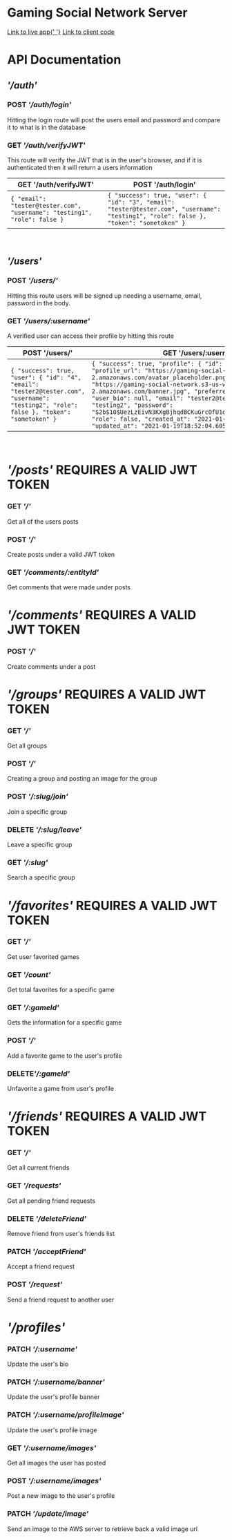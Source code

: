 # Gaming Social Network Server

<a href="https://thegsn.xyz/">Link to live app{' '}</a>
<a href="https://github.com/domcodesjs/gaming-social-network-client">Link to client code</a>

<h1>API Documentation</h1>

<h2><i>'/auth'</i></h2>
<h3>POST <i>'/auth/login'</i></h3>
<span>Hitting the login route will post the users email and password and compare it to what is in the database</span>
<h3>GET <i>'/auth/verifyJWT'</i></h3>
<span>This route will verify the JWT that is in the user's browser, and if it is authenticated then it will return a users information</span>

| GET '/auth/verifyJWT'                                                     | POST '/auth/login'                                                                                                                      |
| ------------------------------------------------------------------------- | --------------------------------------------------------------------------------------------------------------------------------------- |
| `{ "email": "tester@tester.com", "username": "testing1", "role": false }` | `{ "success": true, "user": { "id": "3", "email": "tester@tester.com", "username": "testing1", "role": false }, "token": "sometoken" }` |

<br/>

<h2><i>'/users'</i></h2>
<h3>POST <i>'/users/'</i></h3>
<span>Hitting this route users will be signed up needing a username, email, password in the body.</span>
<h3>GET <i>'/users/:username'</i></h3>
<span>A verified user can access their profile by hitting this route</span>

| POST '/users/'                                                                                                                           | GET '/users/:username'                                                                                                                                                                                                                                                                                                                                                                                                                                                                                                                     |
| ---------------------------------------------------------------------------------------------------------------------------------------- | ------------------------------------------------------------------------------------------------------------------------------------------------------------------------------------------------------------------------------------------------------------------------------------------------------------------------------------------------------------------------------------------------------------------------------------------------------------------------------------------------------------------------------------------ |
| `{ "success": true, "user": { "id": "4", "email": "tester2@tester.com", "username": "testing2", "role": false }, "token": "sometoken" }` | `{ "success": true, "profile": { "id": "4", "user_id": "4", "profile_url": "https://gaming-social-network.s3-us-west-2.amazonaws.com/avatar_placeholder.png", "banner_url": "https://gaming-social-network.s3-us-west-2.amazonaws.com/banner.jpg", "preferred_hardware": null, "user_bio": null, "email": "tester2@tester.com", "username": "testing2", "password": "$2b$10$UezLzEivN3KXgBjhqdBCKuGrcOfU1dBWnHeC7TTNd9ei9i8iE2ENi", "role": false, "created_at": "2021-01-19T18:52:04.605Z", "updated_at": "2021-01-19T18:52:04.605Z" } }` |

<br/>

<h1><i>'/posts'</i> REQUIRES A VALID JWT TOKEN</h1>
<h3>GET <i>'/'</i></h3>
<span>Get all of the users posts</span>
<h3>POST <i>'/'</i></h3>
<span>Create posts under a valid JWT token</span>
<h3>GET <i>'/comments/:entityId'</i></h3>
<span>Get comments that were made under posts</span>

<br/>

<h1><i>'/comments'</i> REQUIRES A VALID JWT TOKEN</h1>
<h3>POST <i>'/'</i></h3>
<span>Create comments under a post</span>

<br/>

<h1><i>'/groups'</i> REQUIRES A VALID JWT TOKEN</h1>
<h3>GET <i>'/'</i></h3>
<span>Get all groups</span>
<h3>POST <i>'/'</i></h3>
<span>Creating a group and posting an image for the group</span>
<h3>POST <i>'/:slug/join'</i></h3>
<span>Join a specific group</span>
<h3>DELETE <i>'/:slug/leave'</i></h3>
<span>Leave a specific group</span>
<h3>GET <i>'/:slug'</i></h3>
<span>Search a specific group</span>

<br/>

<h1><i>'/favorites'</i> REQUIRES A VALID JWT TOKEN</h1>
<h3>GET <i>'/'</i></h3>
<span>Get user favorited games</span>
<h3>GET <i>'/count'</i></h3>
<span>Get total favorites for a specific game</span>
<h3>GET <i>'/:gameId'</i></h3>
<span>Gets the information for a specific game</span>
<h3>POST <i>'/'</i></h3>
<span>Add a favorite game to the user's profile</span>
<h3>DELETE<i>'/:gameId'</i></h3>
<span>Unfavorite a game from user's profile</span>

<br/>

<h1><i>'/friends'</i> REQUIRES A VALID JWT TOKEN</h1>
<h3>GET <i>'/'</i></h3>
<span>Get all current friends</span>
<h3>GET <i>'/requests'</i></h3>
<span>Get all pending friend requests</span>
<h3>DELETE <i>'/deleteFriend'</i></h3>
<span>Remove friend from user's friends list</span>
<h3>PATCH <i>'/acceptFriend'</i></h3>
<span>Accept a friend request</span>
<h3>POST <i>'/request'</i></h3>
<span>Send a friend request to another user</span>

<br/>

<h1><i>'/profiles'</i></h1>
<h3>PATCH <i>'/:username'</i></h3>
<span>Update the user's bio</span>
<h3>PATCH <i>'/:username/banner'</i></h3>
<span>Update the user's profile banner</span>
<h3>PATCH <i>'/:username/profileImage'</i></h3>
<span>Update the user's profile image</span>
<h3>GET <i>'/:username/images'</i></h3>
<span>Get all images the user has posted</span>
<h3>POST <i>'/:username/images'</i></h3>
<span>Post a new image to the user's profile</span>
<h3>PATCH <i>'/update/image'</i></h3>
<span>Send an image to the AWS server to retrieve back a valid image url</span>
